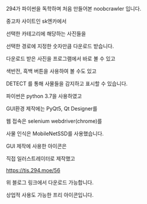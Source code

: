 294가 파이썬을 독학하며 처음 만들어본 noobcrawler 입니다.

중고차 사이트인 sk엔카에서 

선택한 카테고리에 해당하는 사진들을 

선택한 경로에 지정한 숫자만큼 다운로드 받습니다.


다운로드 받은 사진을 프로그램에서 바로 볼 수 있고

색반전, 흑백 버튼을 사용하여 볼 수도 있고

DETECT 를 통해 사물들을 감지하고 표시할 수 있습니다.


파이썬은 python 3.7을 사용하였고

GUI환경 제작에는 PyQt5, Qt Designer를

웹 접속은 selenium webdriver(chrome)를

사물 인식은 MobileNetSSD를 사용했습니다.


GUI 제작에 사용한 아이콘은

직접 일러스트레이터로 제작했고

https://tis.294.moe/56

위 블로그 링크에서 다운로드 가능합니다.

상업적 사용도 가능한 프리 아이콘입니다.
